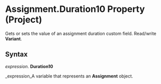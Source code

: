 
# Assignment.Duration10 Property (Project)

 Gets or sets the value of an assignment duration custom field. Read/write **Variant**.


## Syntax

 _expression_. **Duration10**

 _expression_A variable that represents an  **Assignment** object.

